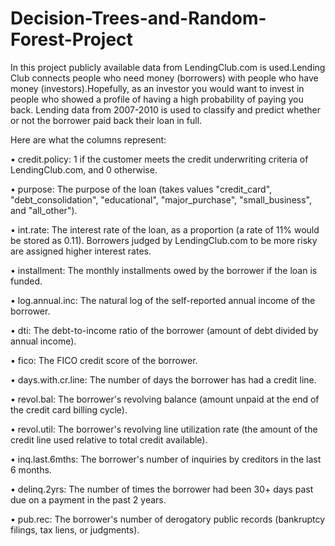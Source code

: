 # Decision-Trees-and-Random-Forest-Project
In this project publicly available data from LendingClub.com is used.Lending Club connects people who need money (borrowers) with people who have money 
(investors).Hopefully, as an investor you would want to invest in people who showed a profile of having a high probability of paying you back. 
Lending data from 2007-2010 is used to classify and predict whether or not the borrower paid back their loan in full. 

Here are what the columns represent:

  •	credit.policy: 1 if the customer meets the credit underwriting criteria of LendingClub.com, and 0 otherwise.
  
  •	purpose: The purpose of the loan (takes values "credit_card", "debt_consolidation", "educational", "major_purchase", "small_business", and "all_other").
  
  •	int.rate: The interest rate of the loan, as a proportion (a rate of 11% would be stored as 0.11). Borrowers judged by LendingClub.com to be more risky are assigned     higher interest rates.
  
  •	installment: The monthly installments owed by the borrower if the loan is funded.
  
  •	log.annual.inc: The natural log of the self-reported annual income of the borrower.
  
  •	dti: The debt-to-income ratio of the borrower (amount of debt divided by annual income).
  
  •	fico: The FICO credit score of the borrower.
  
  •	days.with.cr.line: The number of days the borrower has had a credit line.
  
  •	revol.bal: The borrower's revolving balance (amount unpaid at the end of the credit card billing cycle).
  
  •	revol.util: The borrower's revolving line utilization rate (the amount of the credit line used relative to total credit available).
  
  •	inq.last.6mths: The borrower's number of inquiries by creditors in the last 6 months.
  
  •	delinq.2yrs: The number of times the borrower had been 30+ days past due on a payment in the past 2 years.
  
  •	pub.rec: The borrower's number of derogatory public records (bankruptcy filings, tax liens, or judgments).

